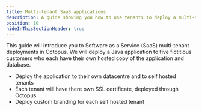 ```yaml
---
title: Multi-tenant SaaS applications
description: A guide showing you how to use tenants to deploy a multi-tenant Saas application using Octopus Deploy.
position: 10
hideInThisSectionHeader: true
---
```


This guide will introduce you to Software as a Service (SaaS) multi-tenant deployments in Octopus. We will deploy a Java application to five fictitious customers who each have their own hosted copy of the application and database.

* Deploy the application to their own datacentre and to self hosted tenants
* Each tenant will have there own SSL certificate, deployed through Octopus
* Deploy custom branding for each self hosted tenant
